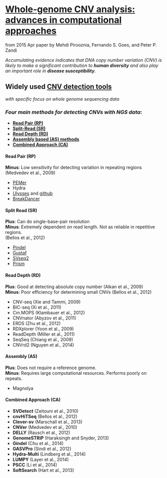 # [Whole-genome CNV analysis: advances in computational approaches](http://www.ncbi.nlm.nih.gov/pmc/articles/PMC4394692/)
from 2015 Apr paper by Mehdi Pirooznia, Fernando S. Goes, and Peter P. Zandi    

*Accumulating evidence indicates that DNA copy number variation (CNV) 
is likely to make a significant contribution to* ***human diversity*** 
*and also play an important role in* ***disease susceptibility***.

## Widely used [CNV detection tools](http://omictools.com/cnv-detection3-category)
*with specific focus on whole genome sequencing data*

### *Four main methods for detecting CNVs with NGS data*: 
* [**Read Pair (RP)**](#read-pair-rp)
* [**Split-Read (SR)**](#split-read-sr)
* [**Read Depth (RD)**](#read-depth-rd) 
* [**Assembly based (AS) methods**](#assembly-as)
* [**Combined Approach (CA)**](#combined-approach-ca)

#### Read Pair (RP)
**Minus**:  Low sensitivity for detecting variation in repeating regions (Medvedev et al., 2009)   

* [PEMer ](http://sv.gersteinlab.org/pemer/)
* Hydra
* [Ulysses](http://www.lcqb.upmc.fr/ulysses/) and [github](https://github.com/gillet/ulysses)
* [BreakDancer](http://gmt.genome.wustl.edu/packages/breakdancer/)


#### Split Read (SR)
**Plus**: Can do single-base-pair resolution    
**Minus**: Extremely dependent on read length. Not as reliable in repetitive regions.    
(Bellos et al., 2012)

* [Pindel](http://gmt.genome.wustl.edu/packages/pindel/)
* [Gustaf](https://www.seqan.de/apps/gustaf/)
* [SVseq2](http://www.engr.uconn.edu/~jiz08001/svseq2.html)
* [Prism](http://compbio.cs.toronto.edu/prism/)


#### Read Depth (RD)
**Plus**: Good at detecting absolute copy number (Alkan et al., 2009)   
**Minus**: Poor efficiency for determining small CNVs (Bellos et al., 2012)   

* CNV-seq (Xie and Tammi, 2009)
* BIC-seq (Xi et al., 2011)
* Cm.MOPS (Klambauer et al., 2012)
* CNVnator (Abyzov et al., 2011)
* ERDS (Zhu et al., 2012)
* RDXplorer (Yoon et al., 2009)
* ReadDepth (Miller et al., 2011)
* SeqSeq (Chiang et al., 2009)
* CNVrd2 (Nguyen et al., 2014)


#### Assembly (AS)
**Plus**: Does not require a reference genome.    
**Minus**: 
Requires large computational resources. 
Performs  poorly on repeats.    

* Magnolya


#### Combined Approach (CA)
* **SVDetect** (Zeitouni et al., 2010)
* **cnvHiTSeq** (Bellos et al., 2012)
* **Clever-sv** (Marschall et al., 2013)
* **CNVer** (Medvedev et al., 2010)
* **DELLY** (Rausch et al., 2012)
* **GenomeSTRiP** (Haraksingh and Snyder, 2013)
* **Gindel** (Chu et al., 2014)
* **GASVPro** (Sindi et al., 2012)
* **Hydra-Multi** (Lindberg et al., 2014)
* **LUMPY** (Layer et al., 2014)
* **PSCC** (Li et al., 2014)
* **SoftSearch** (Hart et al., 2013)


